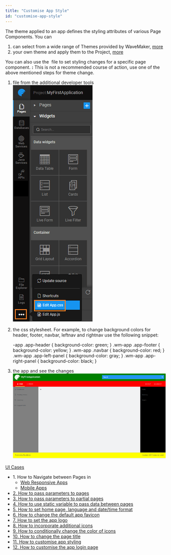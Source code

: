 ```yaml
---
title: "Customise App Style"
id: "customise-app-style"
---
```


The theme applied to an app defines the styling attributes of various Page Components. You can

1. can select from a wide range of Themes provided by WaveMaker, [more](/learn/app-development/ui-design/themes/)
2. your own theme and apply them to the Project, [more](/learn/app-development/ui-design/themes/#create-theme)

You can also use the  file to set styling changes for a specific page component. **:** This is not a recommended course of action, use one of the above mentioned steps for theme change.

1. file from the additional developer tools [![](../assets/design_app_css.png)](../assets/design_app_css.png)
2. the css stylesheet. For example, to change background colors for header, footer, navbar, leftnav and rightnav use the following snippet:
    
    \-app .app-header {
        background-color: green;
    }
    .wm-app .app-footer {
        background-color: yellow;
    }
    .wm-app .navbar {
        background-color: red;
    }
    .wm-app .app-left-panel {
        background-color: gray;
    }
    .wm-app .app-right-panel {
        background-color: black;
    }
    
3. the app and see the changes [![](../assets/design_app.png)](../assets/design_app.png)

[UI Cases](/learn/app-development/ui-design/use-cases-ui-design/)

- 1\. How to Navigate between Pages in
    - [Web Responsive Apps](/learn/responsive-web/web-ui-design/#page-navigation)
    - [Mobile Apps](/learn/hybrid-mobile/mobile-page-concepts/#page-navigation-actions)
- [2\. How to pass parameters to pages](/learn/how-tos/passing-parameters-pages/)
- [3\. How to pass parameters to partial pages](/learn/how-tos/passing-parameters-partial-page/)
- [4\. How to use static variable to pass data between pages](/learn/how-tos/use-static-variable-pass-data-pages/)
- [5\. How to set home page, language and date/time format](/learn/how-tos/setting-language-date-format/)
- [6\. How to change the default app favicon](/learn/how-tos/changing-default-favicon/)
- [7\. How to set the app logo](/learn/how-tos/changing-app-logo/)
- [8\. How to incorporate additional icons](/learn/how-tos/incorporating-additional-icons/)
- [9\. How to conditionally change the color of icons](/learn/how-tos/displaying-icon-color-based-upon-condition/)
- [10\. How to change the page title](/learn/how-tos/changing-page-title/)
- [11\. How to customise app styling](/learn/how-tos/customise-app-style/)
- [12\. How to customise the app login page](/learn/how-tos/customise-login-page/)
